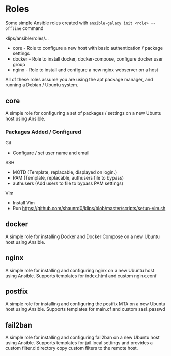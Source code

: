 # Roles

Some simple Ansible roles created with `ansible-galaxy init <role> --offline` command

klips/ansible/roles/...
 - core - Role to configure a new host with basic authentication / package settings
 - docker - Role to install docker, docker-compose, configure docker user group
 - nginx - Role to install and configure a new nginx webserver on a host 

All of these roles assume you are using the apt package manager, and running a Debian / Ubuntu system. 


core
------------

A simple role for configuring a set of packages / settings on a new Ubuntu host using Ansible.

### Packages Added / Configured

Git
 - Configure / set user name and email

SSH
 - MOTD (Template, replacable, displayed on login.)
 - PAM (Template, replacable, authusers file to bypass)
 - authusers (Add users to file to bypass PAM settings)

Vim
 - Install Vim
 - Run https://github.com/shaunrd0/klips/blob/master/scripts/setup-vim.sh


docker
------------

A simple role for installing Docker and Docker Compose on a new Ubuntu host using Ansible. 


nginx
------------

A simple role for installing and configuring nginx on a new Ubuntu host using Ansible. Supports templates for index.html and custom nginx.conf


postfix
------------

A simple role for installing and configuring the postfix MTA on a new Ubuntu host using Ansible. Supports templates for main.cf and custom sasl_passwd


fail2ban
------------

A simple role for installing and configuring fail2ban on a new Ubuntu host using Ansible. Supports templates for jail.local settings and provides a custom filter.d directory copy custom filters to the remote host.


